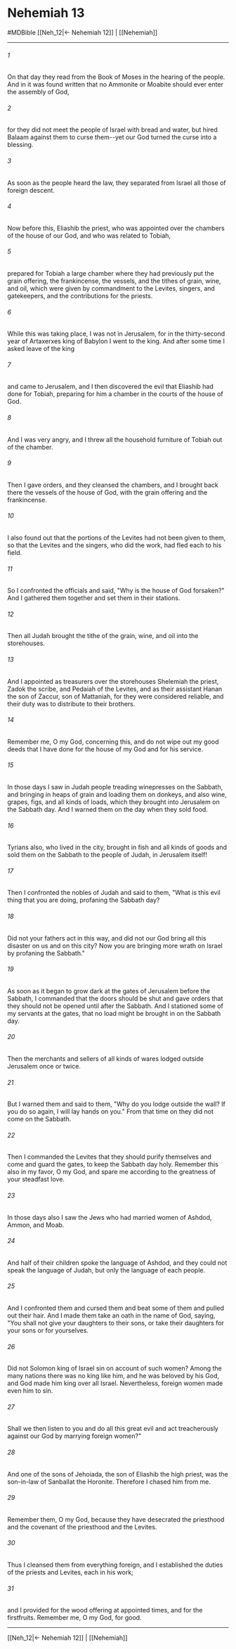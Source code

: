 # Nehemiah 13
#MDBible
[[Neh_12|← Nehemiah 12]] | [[Nehemiah]]

***

###### 1 

On that day they read from the Book of Moses in the hearing of the people. And in it was found written that no Ammonite or Moabite should ever enter the assembly of God, 

###### 2 

for they did not meet the people of Israel with bread and water, but hired Balaam against them to curse them--yet our God turned the curse into a blessing. 

###### 3 

As soon as the people heard the law, they separated from Israel all those of foreign descent. 

###### 4 

Now before this, Eliashib the priest, who was appointed over the chambers of the house of our God, and who was related to Tobiah, 

###### 5 

prepared for Tobiah a large chamber where they had previously put the grain offering, the frankincense, the vessels, and the tithes of grain, wine, and oil, which were given by commandment to the Levites, singers, and gatekeepers, and the contributions for the priests. 

###### 6 

While this was taking place, I was not in Jerusalem, for in the thirty-second year of Artaxerxes king of Babylon I went to the king. And after some time I asked leave of the king 

###### 7 

and came to Jerusalem, and I then discovered the evil that Eliashib had done for Tobiah, preparing for him a chamber in the courts of the house of God. 

###### 8 

And I was very angry, and I threw all the household furniture of Tobiah out of the chamber. 

###### 9 

Then I gave orders, and they cleansed the chambers, and I brought back there the vessels of the house of God, with the grain offering and the frankincense. 

###### 10 

I also found out that the portions of the Levites had not been given to them, so that the Levites and the singers, who did the work, had fled each to his field. 

###### 11 

So I confronted the officials and said, "Why is the house of God forsaken?" And I gathered them together and set them in their stations. 

###### 12 

Then all Judah brought the tithe of the grain, wine, and oil into the storehouses. 

###### 13 

And I appointed as treasurers over the storehouses Shelemiah the priest, Zadok the scribe, and Pedaiah of the Levites, and as their assistant Hanan the son of Zaccur, son of Mattaniah, for they were considered reliable, and their duty was to distribute to their brothers. 

###### 14 

Remember me, O my God, concerning this, and do not wipe out my good deeds that I have done for the house of my God and for his service. 

###### 15 

In those days I saw in Judah people treading winepresses on the Sabbath, and bringing in heaps of grain and loading them on donkeys, and also wine, grapes, figs, and all kinds of loads, which they brought into Jerusalem on the Sabbath day. And I warned them on the day when they sold food. 

###### 16 

Tyrians also, who lived in the city, brought in fish and all kinds of goods and sold them on the Sabbath to the people of Judah, in Jerusalem itself! 

###### 17 

Then I confronted the nobles of Judah and said to them, "What is this evil thing that you are doing, profaning the Sabbath day? 

###### 18 

Did not your fathers act in this way, and did not our God bring all this disaster on us and on this city? Now you are bringing more wrath on Israel by profaning the Sabbath." 

###### 19 

As soon as it began to grow dark at the gates of Jerusalem before the Sabbath, I commanded that the doors should be shut and gave orders that they should not be opened until after the Sabbath. And I stationed some of my servants at the gates, that no load might be brought in on the Sabbath day. 

###### 20 

Then the merchants and sellers of all kinds of wares lodged outside Jerusalem once or twice. 

###### 21 

But I warned them and said to them, "Why do you lodge outside the wall? If you do so again, I will lay hands on you." From that time on they did not come on the Sabbath. 

###### 22 

Then I commanded the Levites that they should purify themselves and come and guard the gates, to keep the Sabbath day holy. Remember this also in my favor, O my God, and spare me according to the greatness of your steadfast love. 

###### 23 

In those days also I saw the Jews who had married women of Ashdod, Ammon, and Moab. 

###### 24 

And half of their children spoke the language of Ashdod, and they could not speak the language of Judah, but only the language of each people. 

###### 25 

And I confronted them and cursed them and beat some of them and pulled out their hair. And I made them take an oath in the name of God, saying, "You shall not give your daughters to their sons, or take their daughters for your sons or for yourselves. 

###### 26 

Did not Solomon king of Israel sin on account of such women? Among the many nations there was no king like him, and he was beloved by his God, and God made him king over all Israel. Nevertheless, foreign women made even him to sin. 

###### 27 

Shall we then listen to you and do all this great evil and act treacherously against our God by marrying foreign women?" 

###### 28 

And one of the sons of Jehoiada, the son of Eliashib the high priest, was the son-in-law of Sanballat the Horonite. Therefore I chased him from me. 

###### 29 

Remember them, O my God, because they have desecrated the priesthood and the covenant of the priesthood and the Levites. 

###### 30 

Thus I cleansed them from everything foreign, and I established the duties of the priests and Levites, each in his work; 

###### 31 

and I provided for the wood offering at appointed times, and for the firstfruits. Remember me, O my God, for good. 

***

[[Neh_12|← Nehemiah 12]] | [[Nehemiah]]
